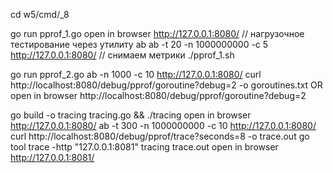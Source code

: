 cd w5/cmd/_8

go run pprof_1.go
open in browser http://127.0.0.1:8080/
// нагрузочное тестирование через утилиту ab
ab -t 20 -n 1000000000 -c 5 http://127.0.0.1:8080/
// снимаем метрики
./pprof_1.sh

go run pprof_2.go
ab -n 1000 -c 10 http://127.0.0.1:8080/
curl http://localhost:8080/debug/pprof/goroutine?debug=2 -o goroutines.txt
OR open in browser http://localhost:8080/debug/pprof/goroutine?debug=2

go build -o tracing tracing.go && ./tracing
open in browser http://127.0.0.1:8080/
ab -t 300 -n 1000000000 -c 10 http://127.0.0.1:8080/
curl http://localhost:8080/debug/pprof/trace?seconds=8 -o trace.out
go tool trace -http "127.0.0.1:8081" tracing trace.out
open in browser http://127.0.0.1:8081/